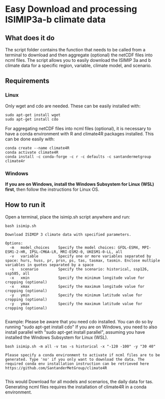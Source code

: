 # Easy Download and processing ISIMIP3a-b climate data
## What does it do
The script folder contains the function that needs to be called from a terminal to download and then aggregate (optional) the netCDF files into ncml files. The script allows you to easily download the ISIMIP 3a and b climate data for a specific region, variable, climate model, and scenario.

## Requirements
### Linux
Only wget and cdo are needed. These can be easily installed with:

```
sudo apt-get install wget
sudo apt-get install cdo
```

For aggregating netCDF files into ncml files (optional), it is necessary to have a conda environment with R and climate4R packages installed. This can be done easily with:

```
conda create --name climate4R
conda activate climate4R
conda install -c conda-forge -c r -c defaults -c santandermetgroup climate4r
```
### Windows
**If you are on Windows, install the Windows Subsystem for Linux (WSL) first**, then follow the instructions for Linux OS.

## How to run it
Open a terminal, place the isimip.sh script anywhere and run:

```
bash isimip.sh
```
```
Download ISIMIP 3 climate data with specified parameters.

Options:
  -m   model_choices    Specify the model choices: GFDL-ESM4, MPI-ESM1-2-HR, IPSL-CM6A-LR, MRI-ESM2-0, UKESM1-0-LL, all
  -v   variable         Specify one or more variables separated by space: hurs, huss, pr, prsn, ps, tas, tasmax, tasmin. Enclose multiple variables in quotes separated by a space
  -s   scenario         Specify the scenario: historical, ssp126, ssp585, all
  -x   xmin             Specify the minimum longitude value for cropping (optional)
  -x   xmax             Specify the maximum longitude value for cropping (optional)
  -y   ymin             Specify the minimum latitude value for cropping (optional)
  -y   ymax             Specify the maximum latitude value for cropping (optional)


```
Example:
Please be aware that you need cdo installed. You can do so by running "sudo apt-get install cdo"
If you are on Windows, you need to also install parallel with "sudo apt-get install parallel", assuming you have installed the Windows Subsystem for Linux (WSL).


```
bash isimip.sh -m all -v tas -s historical -x "-120 -100" -y "30 40"

Please specify a conda environment to activate if ncml files are to be generated. Type 'no' if you only want to download the data. The required conda env installation instruction can be retrieved here https://github.com/SantanderMetGroup/climate4R


```

This would Download for all models and scenarios, the daily data for tas. Generating ncml files requires the installation of climate4R in a conda environment. 
